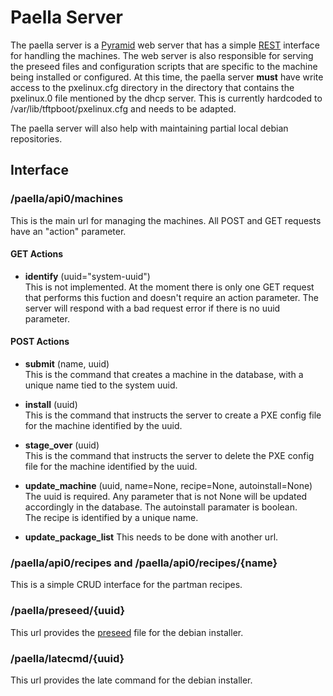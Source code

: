 # Paella Server

The paella server is a [Pyramid](http://www.pylonsproject.org/) web 
server that has a simple
[REST](http://en.wikipedia.org/wiki/Representational_state_transfer) 
interface for handling the machines.  The web server is also responsible 
for serving the preseed files and configuration scripts that are 
specific to the machine being installed or configured.  At this time, 
the paella server **must** have write access to the pxelinux.cfg directory 
in the directory that contains the pxelinux.0 file mentioned by the 
dhcp server.  This is currently hardcoded to /var/lib/tftpboot/pxelinux.cfg 
and needs to be adapted.

The paella server will also help with maintaining partial local debian 
repositories.

## Interface

### /paella/api0/machines

This is the main url for managing the machines.  All POST and GET 
requests have an "action" parameter.

#### GET Actions

- **identify** (uuid="system-uuid")  
  This is not implemented.  At the moment there is only
  one GET request that performs this fuction and doesn't require an 
  action parameter.  The server will respond with a bad request error 
  if there is no uuid parameter.

#### POST Actions

- **submit** (name, uuid)  
  This is the command that creates a machine in the database,
  with a unique name tied to the system uuid.

- **install** (uuid)  
  This is the command that instructs the server to create a
  PXE config file for the machine identified by the uuid.

- **stage_over** (uuid)  
  This is the command that instructs the server to delete the 
  PXE config file for the machine identified by the uuid.

- **update_machine** (uuid, name=None, recipe=None, autoinstall=None)  
  The uuid is required.  Any parameter that is not None will be updated 
  accordingly in the database.  The autoinstall paramater is boolean.  
  The recipe is identified by a unique name.
  
- **update_package_list**
  This needs to be done with another url.

### /paella/api0/recipes and /paella/api0/recipes/{name}

This is a simple CRUD interface for the partman recipes.


### /paella/preseed/{uuid}

This url provides the [preseed](#pages/preseed) file for the 
debian installer.

### /paella/latecmd/{uuid}

This url provides the late command for the debian installer.
